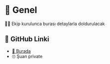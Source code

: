 # 🌱 Genel

👮‍♀️ Ekip kurulunca burası detaylarla doldurulacak

## 🔗 GitHub Linki

* [👀 Burada](https://github.com/asmaamirkhan/CocukAsistan-AI)
* 🙄 Şuan private

